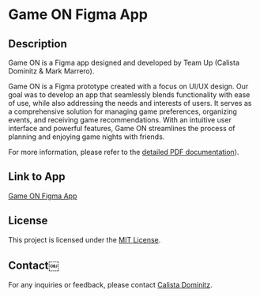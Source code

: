 # Game ON Figma App

## Description
Game ON is a Figma app designed and developed by Team Up (Calista Dominitz & Mark Marrero).

Game ON is a Figma prototype created with a focus on UI/UX design. Our goal was to develop an app that seamlessly blends functionality with ease of use, while also addressing the needs and interests of users. It serves as a comprehensive solution for managing game preferences, organizing events, and receiving game recommendations. With an intuitive user interface and powerful features, Game ON streamlines the process of planning and enjoying game nights with friends.

For more information, please refer to the [detailed PDF documentation](https://github.com/cdominitz/Game-On/blob/main/Project%20Presentation.pdf)).


## Link to App
[Game ON Figma App](https://www.figma.com/proto/8kV0tp6UK0h8jZ4YwjvZrP/Game-Selection-App-Prototype?type=design&node-id=120-569&t=vD1El5eZSs3QmSud-1&scaling=scale-down&page-id=0%3A1&starting-point-node-id=120%3A569)

## License
This project is licensed under the [MIT License](LICENSE).

## Contact￼
For any inquiries or feedback, please contact [Calista Dominitz](mailto:cdominitz@gmail.com).
